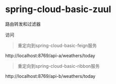 # spring-cloud-basic-zuul

路由转发和过滤器

访问

> 重定向到spring-cloud-basic-feign服务

http://localhost:8769/api-a/weathers/today


> 重定向到spring-cloud-basic-ribbon服务

http://localhost:8769/api-b/weathers/today
